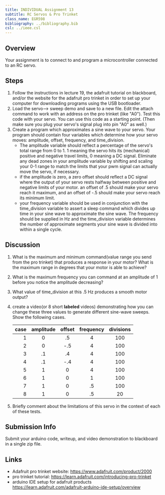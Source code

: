 ```yaml
---
title: INDIVIDUAL Assignment 13
subtitle: RC Servos & Pro Trinket
class_name: EGR598
bibliography: ../bibliography.bib
csl: ../ieee.csl
---
```


## Overview

Your assignment is to connect to and program a microcontroller connected to an RC servo.

## Steps

1. Follow the instructions in lecture 19, the adafruit tutorial on blackboard, and/or the website for the adafruit pro trinket in order to set up your computer for downloading programs using the USB bootloader.
1. Load the servo--> sweep demo and save to a new file.  Edit the attach command to work with an address on the pro trinket (like "A0").  Test this code with your servo.  You can use this code as a starting point. (Then make sure you plug your servo's signal plug into pin "A0" as well.)
1. Create a program which approximates a sine wave to your servo. Your program should contain four variables which determine how your servo moves:  amplitude, offset, frequency, and time_division.
    * The amplitude variable should reflect a percentage of the servo's total range from 0 to 1.  1 meaning the servo hits its (mechanical) positive and negative travel limits, 0 meaning a DC signal.  Eliminate any dead zones in your amplitude variable by shifting and scaling your 0-1 range to match the limits that your pwm signal can actually move the servo, if necessary.  
    * if the amplitude is zero, a zero offset should reflect a DC signal where the output of your servo rests halfway between positive and negative limits of your motor. an offset of .5 should make your servo reach it maximum, and an offset of -.5 should make your servo reach its minimum limit.
    * your frequency variable should be used in conjunction with the time_division variable to assert a sleep command which divides up time in your sine wave to approximate the sine wave.  The frequency should be supplied in Hz and the time_division variable determines the number of approximate segments your sine wave is divided into within a single cycle.
    <!--* **optional:** learn how interrupts work in order to update your pwm command with a timer based interrupts instead of a sleep command.-->

## Discussion

1. What is the maximum and minimum command(value range you send from the pro trinket) that produces a response in your motor?  What is the maximum range in degrees that your motor is able to achieve?  
1. What is the maximum frequency you can command at an amplitude of 1 before you notice the amplitude decreasing?
1. What value of time_division at this .5 Hz produces a smooth motor output?
1. create a video(or 8 short **labeled** videos) demonstrating how you can change these three values to generate different sine-wave sweeps.  Show the following cases.

    | case | amplitude | offset | frequency | divisions |
    |-----:|:---------:|:------:|:---------:|:---------:|
    |    1 |     0     |   .5   |     4     |    100     |
    |    2 |     0     |  -.5   |     4     |    100     |
    |    3 |    .1     |   .4   |     4     |    100     |
    |    4 |    .1     |  -.4   |     4     |    100     |
    |    5 |      1     |   0    |    4     |    100     |
    |    6 |      1     |   0    |    1     |    100     |
    |    7 |      1     |   0    |    .5     |    100     |
    |    8 |    1     |   0    |    .5     |    20     |

1. Briefly comment about the limitations of this servo in the context of each of these tests.  
<!--
1. **optional** demonstrate a sawtooth wave generator as well
-->



## Submission Info
Submit your arduino code, writeup, and video demonstration to blackboard in a single zip file.

## Links

* Adafruit pro trinket website: <https://www.adafruit.com/product/2000>
* pro trinket tutorial: <https://learn.adafruit.com/introducing-pro-trinket>
* arduino IDE setup for adafruit products <https://learn.adafruit.com/adafruit-arduino-ide-setup/overview>
